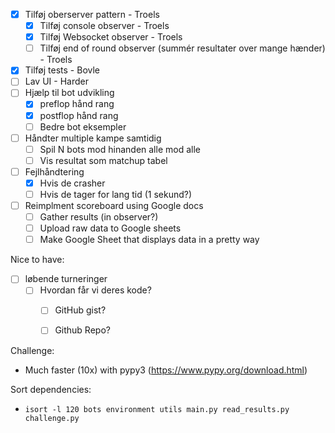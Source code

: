- [X] Tilføj oberserver pattern - Troels
  - [X] Tilføj console observer - Troels
  - [X] Tilføj Websocket observer - Troels
  - [ ] Tilføj end of round observer (summér resultater over mange hænder) - Troels
- [X] Tilføj tests - Bovle
- [ ] Lav UI - Harder
- [ ] Hjælp til bot udvikling
  - [X] preflop hånd rang 
  - [X] postflop hånd rang
  - [ ] Bedre bot eksempler
- [ ] Håndter multiple kampe samtidig
  - [ ] Spil N bots mod hinanden alle mod alle
  - [ ] Vis resultat som matchup tabel
- [ ] Fejlhåndtering
  - [X] Hvis de crasher
  - [ ] Hvis de tager for lang tid (1 sekund?)
- [ ] Reimplment scoreboard using Google docs
  - [ ] Gather results (in observer?) 
  - [ ] Upload raw data to Google sheets
  - [ ] Make Google Sheet that displays data in a pretty way

Nice to have:

- [ ] løbende turneringer
  - [ ] Hvordan får vi deres kode?
    - [ ] GitHub gist?
    - [ ] Github Repo?





Challenge:
 - Much faster (10x) with pypy3 (https://www.pypy.org/download.html)


Sort dependencies:
 - `isort -l 120 bots environment utils main.py read_results.py challenge.py`
